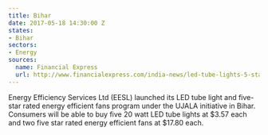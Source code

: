```yaml
---
title: Bihar
date: 2017-05-18 14:30:00 Z
states:
- Bihar
sectors:
- Energy
sources:
  name: Financial Express
  url: http://www.financialexpress.com/india-news/led-tube-lights-5-star-rated-fans-launched-in-bihar-under-ujala-scheme/664277/
---
```


Energy Efficiency Services Ltd (EESL) launched its LED tube light and five-star rated energy efficient fans program under the UJALA initiative in Bihar. Consumers will be able to buy five 20 watt LED tube lights at $3.57 each and two five star rated energy efficient fans at $17.80 each.